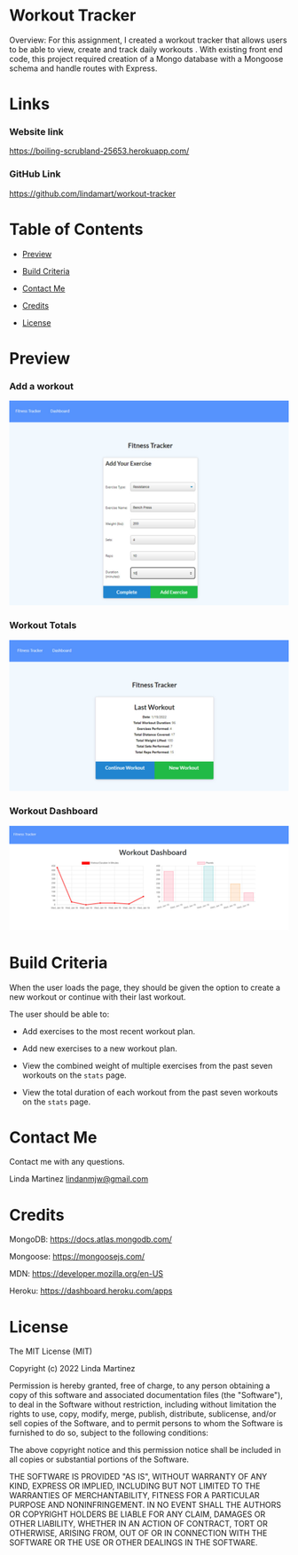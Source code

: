 # Workout Tracker

Overview: For this assignment, I created a workout tracker that allows users to be able to view, create and track daily workouts . With existing front end code, this project required creation of a Mongo database with a Mongoose schema and handle routes with Express.

# Links

### Website link 
https://boiling-scrubland-25653.herokuapp.com/

### GitHub Link
https://github.com/lindamart/workout-tracker


# Table of Contents 

- [Preview](#preview)

- [Build Criteria](#build-criteria) 

- [Contact Me](#contact-me)

- [Credits](#credits)

- [License](#license)



# Preview
### Add a workout
![](assets/addWorkouts.jpg)

### Workout Totals
![](assets/workoutTotal.jpg)

### Workout Dashboard
![](assets/workoutDashboard.jpg)

# Build Criteria
When the user loads the page, they should be given the option to create a new workout or continue with their last workout.

The user should be able to:

  * Add exercises to the most recent workout plan.

  * Add new exercises to a new workout plan.

  * View the combined weight of multiple exercises from the past seven workouts on the `stats` page.

  * View the total duration of each workout from the past seven workouts on the `stats` page.


# Contact Me

Contact me with any questions.

Linda Martinez [lindanmjw@gmail.com](mailto:lindanmjw@gmail.com)


# Credits 

MongoDB: https://docs.atlas.mongodb.com/

Mongoose: https://mongoosejs.com/

MDN: https://developer.mozilla.org/en-US

Heroku: https://dashboard.heroku.com/apps

# License

The MIT License (MIT)

Copyright (c) 2022 Linda Martinez

Permission is hereby granted, free of charge, to any person obtaining a copy of this software and associated documentation files (the "Software"), to deal in the Software without restriction, including without limitation the rights to use, copy, modify, merge, publish, distribute, sublicense, and/or sell copies of the Software, and to permit persons to whom the Software is furnished to do so, subject to the following conditions:

The above copyright notice and this permission notice shall be included in all copies or substantial portions of the Software.

THE SOFTWARE IS PROVIDED "AS IS", WITHOUT WARRANTY OF ANY KIND, EXPRESS OR IMPLIED, INCLUDING BUT NOT LIMITED TO THE WARRANTIES OF MERCHANTABILITY, FITNESS FOR A PARTICULAR PURPOSE AND NONINFRINGEMENT. IN NO EVENT SHALL THE AUTHORS OR COPYRIGHT HOLDERS BE LIABLE FOR ANY CLAIM, DAMAGES OR OTHER LIABILITY, WHETHER IN AN ACTION OF CONTRACT, TORT OR OTHERWISE, ARISING FROM, OUT OF OR IN CONNECTION WITH THE SOFTWARE OR THE USE OR OTHER DEALINGS IN THE SOFTWARE.
  
